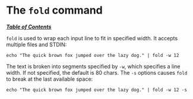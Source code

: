 # The `fold` command

[***Table of Contents***](/README.md)

`fold` is used to wrap each input line to fit in specified width. It accepts
multiple files and STDIN:

    echo "The quick brown fox jumped over the lazy dog." | fold -w 12

The text is broken into segments specified by `-w`, which specifies a line
width. If not specified, the default is 80 chars. The `-s` options causes
`fold` to break at the last available space:

    echo "The quick brown fox jumped over the lazy dog." | fold -w 12 -s
